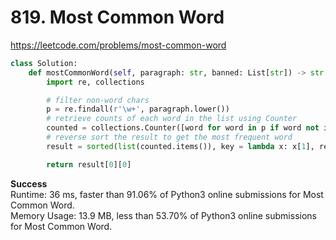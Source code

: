 
# 819. Most Common Word
https://leetcode.com/problems/most-common-word
```python
class Solution:
    def mostCommonWord(self, paragraph: str, banned: List[str]) -> str:
        import re, collections

        # filter non-word chars
        p = re.findall(r'\w+', paragraph.lower())
        # retrieve counts of each word in the list using Counter
        counted = collections.Counter([word for word in p if word not in banned])
        # reverse sort the result to get the most frequent word
        result = sorted(list(counted.items()), key = lambda x: x[1], reverse=True)

        return result[0][0]
```
**Success**\
Runtime: 36 ms, faster than 91.06% of Python3 online submissions for Most Common Word.\
Memory Usage: 13.9 MB, less than 53.70% of Python3 online submissions for Most Common Word.